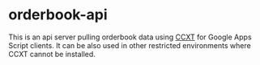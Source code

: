 # orderbook-api
This is an api server pulling orderbook data using [CCXT](https://github.com/ccxt/ccxt) for Google Apps Script clients. It can be also used in other restricted environments where CCXT cannot be installed.
